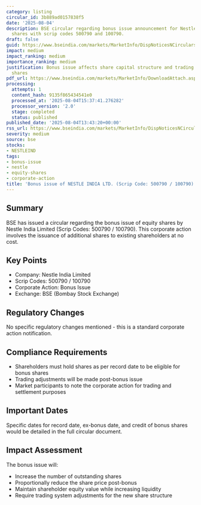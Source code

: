 ```yaml
---
category: listing
circular_id: 3b889ad0157838f5
date: '2025-08-04'
description: BSE circular regarding bonus issue announcement for Nestle India Limited
  shares with scrip codes 500790 and 100790.
draft: false
guid: https://www.bseindia.com/markets/MarketInfo/DispNoticesNCirculars.aspx?Noticeid={6FF297D1-0183-4CE1-8F2F-6DB5BC4B0AD0}&noticeno=20250804-47&dt=08/04/2025&icount=47&totcount=55&flag=0
impact: medium
impact_ranking: medium
importance_ranking: medium
justification: Bonus issue affects share capital structure and trading of Nestle India
  shares
pdf_url: https://www.bseindia.com/markets/MarketInfo/DownloadAttach.aspx?id=20250804-47&attachedId=cbdf59da-3939-4843-b893-7099420a5285
processing:
  attempts: 1
  content_hash: 9135f865434541e0
  processed_at: '2025-08-04T15:37:41.276282'
  processor_version: '2.0'
  stage: completed
  status: published
published_date: '2025-08-04T13:43:20+00:00'
rss_url: https://www.bseindia.com/markets/MarketInfo/DispNoticesNCirculars.aspx?Noticeid={6FF297D1-0183-4CE1-8F2F-6DB5BC4B0AD0}&noticeno=20250804-47&dt=08/04/2025&icount=47&totcount=55&flag=0
severity: medium
source: bse
stocks:
- NESTLEIND
tags:
- bonus-issue
- nestle
- equity-shares
- corporate-action
title: 'Bonus issue of NESTLE INDIA LTD. (Scrip Code: 500790 / 100790)'
---
```


## Summary

BSE has issued a circular regarding the bonus issue of equity shares by Nestle India Limited (Scrip Codes: 500790 / 100790). This corporate action involves the issuance of additional shares to existing shareholders at no cost.

## Key Points

- Company: Nestle India Limited
- Scrip Codes: 500790 / 100790
- Corporate Action: Bonus Issue
- Exchange: BSE (Bombay Stock Exchange)

## Regulatory Changes

No specific regulatory changes mentioned - this is a standard corporate action notification.

## Compliance Requirements

- Shareholders must hold shares as per record date to be eligible for bonus shares
- Trading adjustments will be made post-bonus issue
- Market participants to note the corporate action for trading and settlement purposes

## Important Dates

Specific dates for record date, ex-bonus date, and credit of bonus shares would be detailed in the full circular document.

## Impact Assessment

The bonus issue will:
- Increase the number of outstanding shares
- Proportionally reduce the share price post-bonus
- Maintain shareholder equity value while increasing liquidity
- Require trading system adjustments for the new share structure